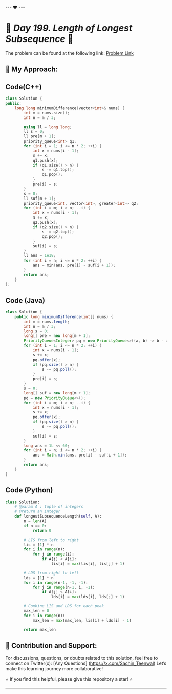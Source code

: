 --- ❤️ ---

# 🚀 _Day 199. Length of Longest Subsequence_ 🧠


The problem can be found at the following link: [Problem Link](https://www.interviewbit.com/problems/length-of-longest-subsequence/)

## 🎯 **My Approach:**


## Code(C++)
```cpp
class Solution {
public:
    long long minimumDifference(vector<int>& nums) {
        int m = nums.size();
        int n = m / 3;

        using ll = long long;
        ll s = 0;
        ll pre[m + 1];
        priority_queue<int> q1;
        for (int i = 1; i <= n * 2; ++i) {
            int x = nums[i - 1];
            s += x;
            q1.push(x);
            if (q1.size() > n) {
                s -= q1.top();
                q1.pop();
            }
            pre[i] = s;
        }
        s = 0;
        ll suf[m + 1];
        priority_queue<int, vector<int>, greater<int>> q2;
        for (int i = m; i > n; --i) {
            int x = nums[i - 1];
            s += x;
            q2.push(x);
            if (q2.size() > n) {
                s -= q2.top();
                q2.pop();
            }
            suf[i] = s;
        }
        ll ans = 1e18;
        for (int i = n; i <= n * 2; ++i) {
            ans = min(ans, pre[i] - suf[i + 1]);
        }
        return ans;
    }
};
```

## Code (Java)

```java
class Solution {
    public long minimumDifference(int[] nums) {
        int m = nums.length;
        int n = m / 3;
        long s = 0;
        long[] pre = new long[m + 1];
        PriorityQueue<Integer> pq = new PriorityQueue<>((a, b) -> b - a);
        for (int i = 1; i <= n * 2; ++i) {
            int x = nums[i - 1];
            s += x;
            pq.offer(x);
            if (pq.size() > n) {
                s -= pq.poll();
            }
            pre[i] = s;
        }
        s = 0;
        long[] suf = new long[m + 1];
        pq = new PriorityQueue<>();
        for (int i = m; i > n; --i) {
            int x = nums[i - 1];
            s += x;
            pq.offer(x);
            if (pq.size() > n) {
                s -= pq.poll();
            }
            suf[i] = s;
        }
        long ans = 1L << 60;
        for (int i = n; i <= n * 2; ++i) {
            ans = Math.min(ans, pre[i] - suf[i + 1]);
        }
        return ans;
    }
}
```

## Code (Python)

```python
class Solution:
    # @param A : tuple of integers
    # @return an integer
    def longestSubsequenceLength(self, A):
        n = len(A)
        if n == 0:
            return 0

        # LIS from left to right
        lis = [1] * n
        for i in range(n):
            for j in range(i):
                if A[j] < A[i]:
                    lis[i] = max(lis[i], lis[j] + 1)

        # LDS from right to left
        lds = [1] * n
        for i in range(n-1, -1, -1):
            for j in range(n-1, i, -1):
                if A[j] < A[i]:
                    lds[i] = max(lds[i], lds[j] + 1)

        # Combine LIS and LDS for each peak
        max_len = 0
        for i in range(n):
            max_len = max(max_len, lis[i] + lds[i] - 1)

        return max_len

```



## 🎯 **Contribution and Support:**

For discussions, questions, or doubts related to this solution, feel free to connect on Twitter(x): [Any Questions] (https://x.com/Sachin_Teenwal) Let’s make this learning journey more collaborative!

⭐ If you find this helpful, please give this repository a star! ⭐

---
